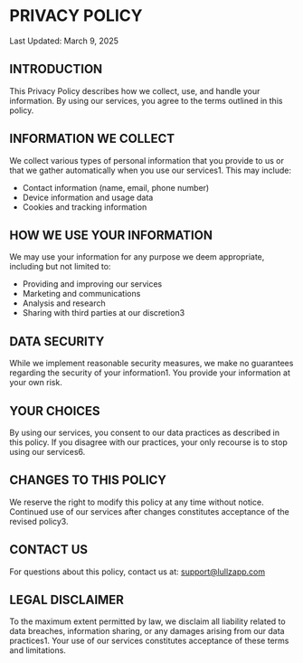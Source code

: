 # PRIVACY POLICY

Last Updated: March 9, 2025

## INTRODUCTION

This Privacy Policy describes how we collect, use, and handle your information. By using our services, you agree to the terms outlined in this policy.

## INFORMATION WE COLLECT

We collect various types of personal information that you provide to us or that we gather automatically when you use our services1. This may include:

- Contact information (name, email, phone number)
- Device information and usage data
- Cookies and tracking information

## HOW WE USE YOUR INFORMATION

We may use your information for any purpose we deem appropriate, including but not limited to:

- Providing and improving our services
- Marketing and communications
- Analysis and research
- Sharing with third parties at our discretion3

## DATA SECURITY

While we implement reasonable security measures, we make no guarantees regarding the security of your information1. You provide your information at your own risk.

## YOUR CHOICES

By using our services, you consent to our data practices as described in this policy. If you disagree with our practices, your only recourse is to stop using our services6.

## CHANGES TO THIS POLICY

We reserve the right to modify this policy at any time without notice. Continued use of our services after changes constitutes acceptance of the revised policy3.

## CONTACT US

For questions about this policy, contact us at: support@lullzapp.com

## LEGAL DISCLAIMER

To the maximum extent permitted by law, we disclaim all liability related to data breaches, information sharing, or any damages arising from our data practices1. Your use of our services constitutes acceptance of these terms and limitations.
